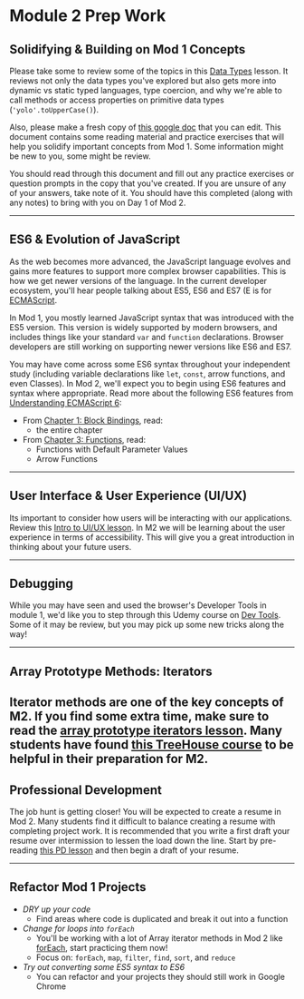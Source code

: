 # Module 2 Prep Work


## Solidifying & Building on Mod 1 Concepts

Please take some to review some of the topics in this [Data Types](https://frontend.turing.io/lessons/module-2/data-types-in-js.html) lesson.  It reviews not only the data types you've explored but also gets more into dynamic vs static typed languages, type coercion, and why we're able to call methods or access properties on primitive data types (`'yolo'.toUpperCase()`).

Also, please make a fresh copy of [this google doc](https://docs.google.com/document/d/1xUc38HU5JCr4-b7bg8XiYqEXgg6jZ4-qKRQLGNrXBtc/edit) that you can edit.  This document contains some reading material and practice exercises that will help you solidify important concepts from Mod 1. Some information might be new to you, some might be review.

You should read through this document and fill out any practice exercises or question prompts in the copy that you've created. If you are unsure of any of your answers, take note of it. You should have this completed (along with any notes) to bring with you on Day 1 of Mod 2.

------------------------------------------------------

## ES6 & Evolution of JavaScript

As the web becomes more advanced, the JavaScript language evolves and gains more features to support more complex browser capabilities. This is how we get newer versions of the language. In the current developer ecosystem, you'll hear people talking about ES5, ES6 and ES7 (E is for [ECMAScript](https://stackoverflow.com/questions/912479/what-is-the-difference-between-javascript-and-ecmascript).

In Mod 1, you mostly learned JavaScript syntax that was introduced with the ES5 version. This version is widely supported by modern browsers, and includes things like your standard `var` and `function` declarations. Browser developers are still working on supporting newer versions like ES6 and ES7.

You may have come across some ES6 syntax throughout your independent study (including variable declarations like `let`, `const`, arrow functions, and even Classes). In Mod 2, we'll expect you to begin using ES6 features and syntax where appropriate. Read more about the following ES6 features from [Understanding ECMAScript 6](https://leanpub.com/understandinges6/read):

- From [Chapter 1: Block Bindings](https://leanpub.com/understandinges6/read#leanpub-auto-block-bindings), read:
  * the entire chapter
- From [Chapter 3: Functions](https://leanpub.com/understandinges6/read#leanpub-auto-functions), read:
  * Functions with Default Parameter Values
  * Arrow Functions

------------------------------------------------------

## User Interface & User Experience (UI/UX)

Its important to consider how users will be interacting with our applications. Review this [Intro to UI/UX lesson](https://frontend.turing.edu/lessons/module-2/intro-ui-ux-empathy-in-design.html). In M2 we will be learning about the user experience in terms of accessibility. This will give you a great introduction in thinking about your future users. 

------------------------------------------------------

## Debugging

While you may have seen and used the browser's Developer Tools in module 1, we'd like you to step through this Udemy course on [Dev Tools](https://www.udemy.com/devtools-2017-the-basics-of-chrome-developer-tools/). Some of it may be review, but you may pick up some new tricks along the way!

------------------------------------------------------
## Array Prototype Methods: Iterators  
  
Iterator methods are one of the key concepts of M2. If you find some extra time, make sure to read the [array prototype iterators lesson](https://frontend.turing.edu/lessons/module-2/array-prototype-methods-iterators.html). Many students have found [this TreeHouse course](https://teamtreehouse.com/library/javascript-array-iteration-methods) to be helpful in their preparation for M2.
------------------------------------------------------

## Professional Development

The job hunt is getting closer! You will be expected to create a resume in Mod 2. Many students find it difficult to balance creating a resume with completing project work. It is recommended that you write a first draft your resume over intermission to lessen the load down the line. Start by pre-reading [this PD lesson](https://careerdev.turing.edu/module_two/mod2_week1) and then begin a draft of your resume.

------------------------------------------------------

## Refactor Mod 1 Projects

  - *DRY up your code*
    - Find areas where code is duplicated and break it out into a function
  - *Change for loops into `forEach`*
    - You'll be working with a lot of Array iterator methods in Mod 2 like [forEach](https://developer.mozilla.org/en-US/docs/Web/JavaScript/Reference/Global_Objects/Array/forEach), start practicing them now!
    - Focus on: `forEach`, `map`, `filter`, `find`, `sort`, and `reduce`
  - *Try out converting some ES5 syntax to ES6*
    - You can refactor and your projects they should still work in Google Chrome

